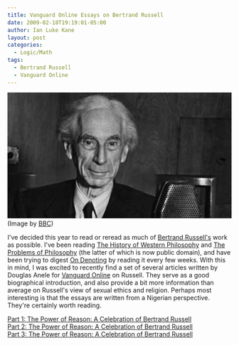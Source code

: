 ```yaml
---
title: Vanguard Online Essays on Bertrand Russell
date: 2009-02-18T19:19:01-05:00
author: Ian Luke Kane
layout: post
categories:
  - Logic/Math
tags:
  - Bertrand Russell
  - Vanguard Online
---
```


![(Image by BBC)](/assets/bertrandrussell.jpg)  
(Image by [BBC](http://www.bbc.co.uk/programmes/p00hgk62))

I've decided this year to read or reread as much of
[Bertrand Russell's](http://plato.stanford.edu/entries/russell/) work as
possible. I've been reading
[The History of Western Philosophy](http://en.wikipedia.org/wiki/History_of_Western_Philosophy_(Russell))
and
[The Problems of Philosophy](http://www.ditext.com/russell/russell.html)
(the latter of which is now public domain), and have been trying to
digest [On Denoting](http://en.wikipedia.org/wiki/On_Denoting) by
reading it every few weeks. With this in mind, I was excited to recently
find a set of several articles written by Douglas Anele for
[Vanguard Online](http://www.vanguardngr.com) on Russell. They serve as
a good biographical introduction, and also provide a bit more
information than average on Russell's view of sexual ethics and
religion. Perhaps most interesting is that the essays are written from a
Nigerian perspective. They're certainly worth reading.

[Part 1: The Power of Reason: A Celebration of Bertrand Russell](http://www.vanguardngr.com/content/view/27653/71/)  
[Part 2: The Power of Reason: A Celebration of Bertrand Russell](http://www.vanguardngr.com/content/view/28163/71/)  
[Part 3: The Power of Reason: A Celebration of Bertrand Russell](http://www.vanguardngr.com/content/view/28734/71/)